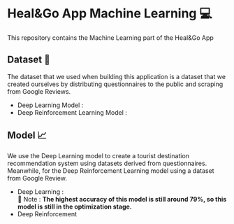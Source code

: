 # Heal&Go App Machine Learning 💻

This repository contains the Machine Learning part of the Heal&Go App


## Dataset 💾
The dataset that we used when building this application is a dataset that we created ourselves by distributing questionnaires to the public and scraping from Google Reviews.
- Deep Learning Model :
- Deep Reinforcement Learning Model :


## Model 📈
We use the Deep Learning model to create a tourist destination recommendation system using datasets derived from questionnaires. Meanwhile, for the Deep Reinforcement Learning model using a dataset from Google Review.
- Deep Learning : \
📝 Note : **The highest accuracy of this model is still around 79%, so this model is still in the optimization stage.**
- Deep Reinforcement 
